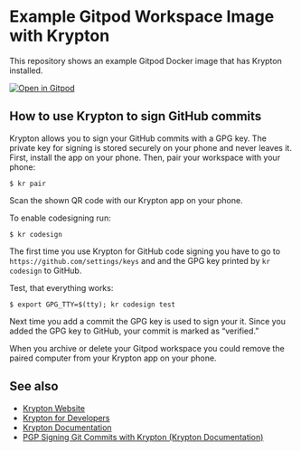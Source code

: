 # Example Gitpod Workspace Image with Krypton

This repository shows an example Gitpod Docker image that has Krypton installed.

[![Open in Gitpod](https://gitpod.io/button/open-in-gitpod.svg)](https://gitpod.io/#https://github.com/corneliusludmann/gitpod-krypton-example)


## How to use Krypton to sign GitHub commits

Krypton allows you to sign your GitHub commits with a GPG key. The private key for signing is stored securely on your phone and never leaves it. First, install the app on your phone. Then, pair your workspace with your phone:
```console
$ kr pair
```
Scan the shown QR code with our Krypton app on your phone.

To enable codesigning run:
```console
$ kr codesign
```

The first time you use Krypton for GitHub code signing you have to go to `https://github.com/settings/keys` and and the GPG key printed by `kr codesign` to GitHub.

Test, that everything works:
```console
$ export GPG_TTY=$(tty); kr codesign test
```

Next time you add a commit the GPG key is used to sign your it. Since you added the GPG key to GitHub, your commit is marked as “verified.”

When you archive or delete your Gitpod workspace you could remove the paired computer from your Krypton app on your phone.


## See also
- [Krypton Website](https://krypt.co/)
- [Krypton for Developers](https://krypt.co/developers/)
- [Krypton Documentation](https://krypt.co/docs/)
- [PGP Signing Git Commits with Krypton (Krypton Documentation)](https://krypt.co/docs/start/code-signing.html)
